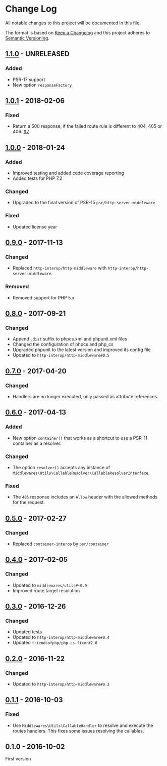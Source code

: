 # Change Log

All notable changes to this project will be documented in this file.

The format is based on [Keep a Changelog](http://keepachangelog.com/) 
and this project adheres to [Semantic Versioning](http://semver.org/).

## [1.1.0] - UNRELEASED

### Added

- PSR-17 support
- New option `responseFactory`

## [1.0.1] - 2018-02-06

### Fixed

- Return a 500 response, if the failed route rule is different to 404, 405 or 406. [#2](https://github.com/middlewares/aura-router/pull/2)

## [1.0.0] - 2018-01-24

### Added

- Improved testing and added code coverage reporting
- Added tests for PHP 7.2

### Changed

- Upgraded to the final version of PSR-15 `psr/http-server-middleware`

### Fixed

- Updated license year

## [0.9.0] - 2017-11-13

### Changed

- Replaced `http-interop/http-middleware` with  `http-interop/http-server-middleware`.

### Removed

- Removed support for PHP 5.x.

## [0.8.0] - 2017-09-21

### Changed

- Append `.dist` suffix to phpcs.xml and phpunit.xml files
- Changed the configuration of phpcs and php_cs
- Upgraded phpunit to the latest version and improved its config file
- Updated to `http-interop/http-middleware#0.5`

## [0.7.0] - 2017-04-20

### Changed

- Handlers are no longer executed, only passed as attribute references.

## [0.6.0] - 2017-04-13

### Added

- New option `container()` that works as a shortcut to use a PSR-11 container as a resolver.

### Changed

- The option `resolver()` accepts any instance of `Middlewares\Utils\CallableResolver\CallableResolverInterface`.

### Fixed

- The `405` response includes an `Allow` header with the allowed methods for the request.

## [0.5.0] - 2017-02-27

### Changed

- Replaced `container-interop` by `psr/container`

## [0.4.0] - 2017-02-05

### Changed

- Updated to `middlewares/utils#~0.9`
- Improved route target resolution

## [0.3.0] - 2016-12-26

### Changed

- Updated tests
- Updated to `http-interop/http-middleware#0.4`
- Updated `friendsofphp/php-cs-fixer#2.0`

## [0.2.0] - 2016-11-22

### Changed

- Updated to `http-interop/http-middleware#0.3`

## [0.1.1] - 2016-10-03

### Fixed

- Use `Middlewares\Utils\CallableHandler` to resolve and execute the routes handlers. This fixes some issues resolving the callables.

## 0.1.0 - 2016-10-02

First version


[1.1.0]: https://github.com/middlewares/aura-router/compare/v1.0.1...HEAD
[1.0.1]: https://github.com/middlewares/aura-router/compare/v1.0.0...v1.0.1
[1.0.0]: https://github.com/middlewares/aura-router/compare/v0.9.0...v1.0.0
[0.9.0]: https://github.com/middlewares/aura-router/compare/v0.8.0...v0.9.0
[0.8.0]: https://github.com/middlewares/aura-router/compare/v0.7.0...v0.8.0
[0.7.0]: https://github.com/middlewares/aura-router/compare/v0.6.0...v0.7.0
[0.6.0]: https://github.com/middlewares/aura-router/compare/v0.5.0...v0.6.0
[0.5.0]: https://github.com/middlewares/aura-router/compare/v0.4.0...v0.5.0
[0.4.0]: https://github.com/middlewares/aura-router/compare/v0.3.0...v0.4.0
[0.3.0]: https://github.com/middlewares/aura-router/compare/v0.2.0...v0.3.0
[0.2.0]: https://github.com/middlewares/aura-router/compare/v0.1.1...v0.2.0
[0.1.1]: https://github.com/middlewares/aura-router/compare/v0.1.0...v0.1.1
